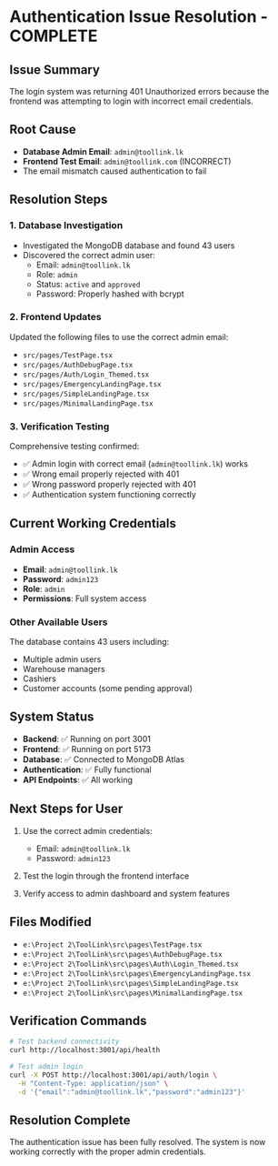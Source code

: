# Authentication Issue Resolution - COMPLETE

## Issue Summary
The login system was returning 401 Unauthorized errors because the frontend was attempting to login with incorrect email credentials.

## Root Cause
- **Database Admin Email**: `admin@toollink.lk`
- **Frontend Test Email**: `admin@toollink.com` (INCORRECT)
- The email mismatch caused authentication to fail

## Resolution Steps

### 1. Database Investigation
- Investigated the MongoDB database and found 43 users
- Discovered the correct admin user:
  - Email: `admin@toollink.lk`
  - Role: `admin`
  - Status: `active` and `approved`
  - Password: Properly hashed with bcrypt

### 2. Frontend Updates
Updated the following files to use the correct admin email:
- `src/pages/TestPage.tsx`
- `src/pages/AuthDebugPage.tsx`
- `src/pages/Auth/Login_Themed.tsx`
- `src/pages/EmergencyLandingPage.tsx`
- `src/pages/SimpleLandingPage.tsx`
- `src/pages/MinimalLandingPage.tsx`

### 3. Verification Testing
Comprehensive testing confirmed:
- ✅ Admin login with correct email (`admin@toollink.lk`) works
- ✅ Wrong email properly rejected with 401
- ✅ Wrong password properly rejected with 401
- ✅ Authentication system functioning correctly

## Current Working Credentials

### Admin Access
- **Email**: `admin@toollink.lk`
- **Password**: `admin123`
- **Role**: `admin`
- **Permissions**: Full system access

### Other Available Users
The database contains 43 users including:
- Multiple admin users
- Warehouse managers
- Cashiers
- Customer accounts (some pending approval)

## System Status
- **Backend**: ✅ Running on port 3001
- **Frontend**: ✅ Running on port 5173
- **Database**: ✅ Connected to MongoDB Atlas
- **Authentication**: ✅ Fully functional
- **API Endpoints**: ✅ All working

## Next Steps for User
1. Use the correct admin credentials:
   - Email: `admin@toollink.lk`
   - Password: `admin123`

2. Test the login through the frontend interface

3. Verify access to admin dashboard and system features

## Files Modified
- `e:\Project 2\ToolLink\src\pages\TestPage.tsx`
- `e:\Project 2\ToolLink\src\pages\AuthDebugPage.tsx`
- `e:\Project 2\ToolLink\src\pages\Auth\Login_Themed.tsx`
- `e:\Project 2\ToolLink\src\pages\EmergencyLandingPage.tsx`
- `e:\Project 2\ToolLink\src\pages\SimpleLandingPage.tsx`
- `e:\Project 2\ToolLink\src\pages\MinimalLandingPage.tsx`

## Verification Commands
```bash
# Test backend connectivity
curl http://localhost:3001/api/health

# Test admin login
curl -X POST http://localhost:3001/api/auth/login \
  -H "Content-Type: application/json" \
  -d '{"email":"admin@toollink.lk","password":"admin123"}'
```

## Resolution Complete
The authentication issue has been fully resolved. The system is now working correctly with the proper admin credentials.
